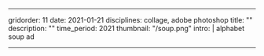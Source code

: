 ---

gridorder: 11
date: 2021-01-21
disciplines: collage, adobe photoshop
title: ""
description: ""
time_period: 2021
thumbnail: "/soup.png"
intro: |
 alphabet soup ad



---